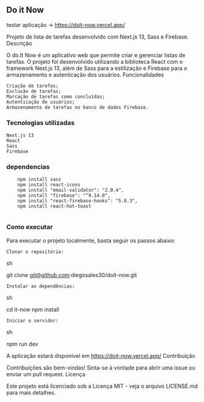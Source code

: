 ## Do it Now

testar aplicação -> https://doit-now.vercel.app/

Projeto de lista de tarefas desenvolvido com Next.js 13, Sass e Firebase.
Descrição

O do.It Now é um aplicativo web que permite criar e gerenciar listas de tarefas. O projeto foi desenvolvido utilizando a biblioteca React com o framework Next.js 13, além de Sass para a estilização e Firebase para o armazenamento e autenticação dos usuários.
Funcionalidades

    Criação de tarefas;
    Exclusão de tarefas;
    Marcação de tarefas como concluídas;
    Autenticação de usuários;
    Armazenamento de tarefas no banco de dados Firebase.

### Tecnologias utilizadas

    Next.js 13
    React
    Sass
    Firebase

### dependencias 
```
    npm install sass
    npm install react-icons
    npm install "email-validator": "2.0.4",
    npm install "firebase": "^9.14.0",
    npm install "react-firebase-hooks": "5.0.3",
    npm install react-hot-toast
    
```
### Como executar

Para executar o projeto localmente, basta seguir os passos abaixo:

    Clonar o repositório:

sh

git clone git@github.com:diegosales30/doit-now.git

    Instalar as dependências:

sh

cd it-now
npm install



    Iniciar o servidor:

sh

npm run dev

A aplicação estará disponível em https://doit-now.vercel.app/
Contribuição

Contribuições são bem-vindas! Sinta-se à vontade para abrir uma issue ou enviar um pull request.
Licença

Este projeto está licenciado sob a Licença MIT - veja o arquivo LICENSE.md para mais detalhes.



